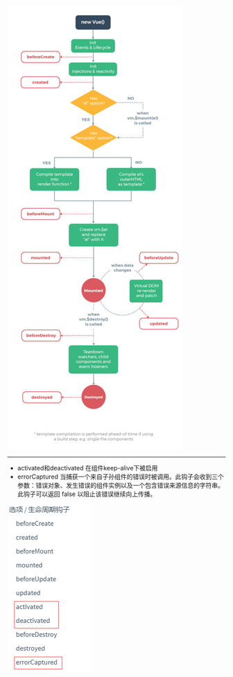 
![vue生命周期](./lifecycle.png)

----------
* activated和deactivated 在组件keep-alive下被启用
* errorCaptured 当捕获一个来自子孙组件的错误时被调用。此钩子会收到三个参数：错误对象、发生错误的组件实例以及一个包含错误来源信息的字符串。此钩子可以返回 false 以阻止该错误继续向上传播。

![vue生命周期](./生命周期完整api.png)
